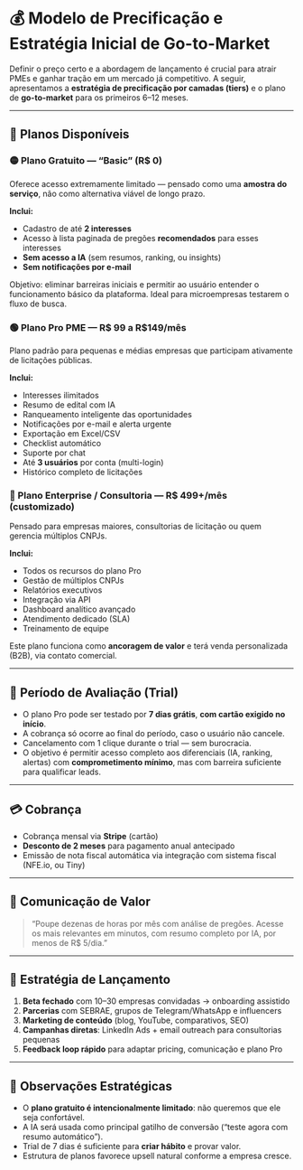 # 💰 Modelo de Precificação e Estratégia Inicial de Go-to-Market

Definir o preço certo e a abordagem de lançamento é crucial para atrair PMEs e ganhar tração em um mercado já competitivo. A seguir, apresentamos a **estratégia de precificação por camadas (tiers)** e o plano de **go-to-market** para os primeiros 6–12 meses.

---

## 🧩 Planos Disponíveis

### 🟡 Plano Gratuito — “Basic” (R$ 0)

Oferece acesso extremamente limitado — pensado como uma **amostra do serviço**, não como alternativa viável de longo prazo.

**Inclui:**

- Cadastro de até **2 interesses**
- Acesso à lista paginada de pregões **recomendados** para esses interesses
- **Sem acesso a IA** (sem resumos, ranking, ou insights)
- **Sem notificações por e-mail**

Objetivo: eliminar barreiras iniciais e permitir ao usuário entender o funcionamento básico da plataforma. Ideal para microempresas testarem o fluxo de busca.

### 🟢 Plano Pro PME — R$ **99 a R$149/mês**

Plano padrão para pequenas e médias empresas que participam ativamente de licitações públicas.

**Inclui:**

- Interesses ilimitados
- Resumo de edital com IA
- Ranqueamento inteligente das oportunidades
- Notificações por e-mail e alerta urgente
- Exportação em Excel/CSV
- Checklist automático
- Suporte por chat
- Até **3 usuários** por conta (multi-login)
- Histórico completo de licitações

### 🔵 Plano Enterprise / Consultoria — R$ **499+/mês** (customizado)

Pensado para empresas maiores, consultorias de licitação ou quem gerencia múltiplos CNPJs.

**Inclui:**

- Todos os recursos do plano Pro
- Gestão de múltiplos CNPJs
- Relatórios executivos
- Integração via API
- Dashboard analítico avançado
- Atendimento dedicado (SLA)
- Treinamento de equipe

Este plano funciona como **ancoragem de valor** e terá venda personalizada (B2B), via contato comercial.

---

## 🧪 Período de Avaliação (Trial)

- O plano Pro pode ser testado por **7 dias grátis**, **com cartão exigido no início**.
- A cobrança só ocorre ao final do período, caso o usuário não cancele.
- Cancelamento com 1 clique durante o trial — sem burocracia.
- O objetivo é permitir acesso completo aos diferenciais (IA, ranking, alertas) com **comprometimento mínimo**, mas com barreira suficiente para qualificar leads.

---

## 💳 Cobrança

- Cobrança mensal via **Stripe** (cartão)
- **Desconto de 2 meses** para pagamento anual antecipado
- Emissão de nota fiscal automática via integração com sistema fiscal (NFE.io, ou Tiny)

---

## 💬 Comunicação de Valor

> “Poupe dezenas de horas por mês com análise de pregões. Acesse os mais relevantes em minutos, com resumo completo por IA, por menos de R$ 5/dia.”

---

## 🎯 Estratégia de Lançamento

1. **Beta fechado** com 10–30 empresas convidadas → onboarding assistido
2. **Parcerias** com SEBRAE, grupos de Telegram/WhatsApp e influencers
3. **Marketing de conteúdo** (blog, YouTube, comparativos, SEO)
4. **Campanhas diretas**: LinkedIn Ads + email outreach para consultorias pequenas
5. **Feedback loop rápido** para adaptar pricing, comunicação e plano Pro

---

## 📌 Observações Estratégicas

- O **plano gratuito é intencionalmente limitado**: não queremos que ele seja confortável.
- A IA será usada como principal gatilho de conversão (“teste agora com resumo automático”).
- Trial de 7 dias é suficiente para **criar hábito** e provar valor.
- Estrutura de planos favorece upsell natural conforme a empresa cresce.
